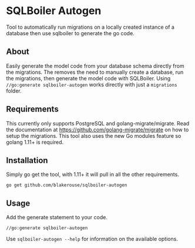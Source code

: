 # SQLBoiler Autogen
Tool to automatically run migrations on a locally created instance of a database then use sqlboiler to generate the go code.

## About
Easily generate the model code from your database schema directly from the migrations. The removes the need to manually create
a database, run the migrations, then generate the model code with SQLBoiler. Using `//go:generate sqlboiler-autogen` works
directly with just a `migrations` folder.

## Requirements
This currently only supports PostgreSQL and golang-migrate/migrate. Read the documentation at https://github.com/golang-migrate/migrate
on how to setup the migrations. This tool also uses the new Go modules feature so golang 1.11+ is required.

## Installation
Simply go get the tool, with 1.11+ it will pull in all the other requirements.

`go get github.com/blakerouse/sqlboiler-autogen`

## Usage
Add the generate statement to your code.

`//go:generate sqlboiler-autogen`

Use `sqlboiler-autogen --help` for information on the available options.
